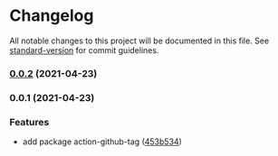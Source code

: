 # Changelog

All notable changes to this project will be documented in this file. See [standard-version](https://github.com/conventional-changelog/standard-version) for commit guidelines.

### [0.0.2](https://github.com/fundamend/fundamend/compare/@fundamend/action-github-tag@0.0.1...@fundamend/action-github-tag@0.0.2) (2021-04-23)

### 0.0.1 (2021-04-23)

### Features

- add package action-github-tag ([453b534](https://github.com/fundamend/fundamend/commit/453b5340c414b2e9e9dd5ca9fa2fe5dd9e7f64cb))
